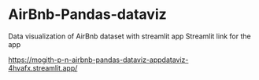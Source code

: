 # AirBnb-Pandas-dataviz
Data visualization of AirBnb dataset with streamlit app
Streamlit link for the app 

https://mogith-p-n-airbnb-pandas-dataviz-appdataviz-4hvafx.streamlit.app/
